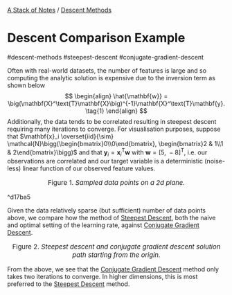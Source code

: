 [A Stack of Notes](a-stack-of-notes.md) / [Descent Methods](descent-methods.md)

# Descent Comparison Example

#descent-methods #steepest-descent  #conjugate-gradient-descent 

Often with real-world datasets, the number of features is large and so computing the analytic solution is expensive due to the inversion term as shown below
$$
\begin{align}
	\hat{\mathbf{w}} = \big(\mathbf{X}^\text{T}\mathbf{X}\big)^{-1}\mathbf{X}^\text{T}\mathbf{y}. \tag{1}
\end{align}
$$
Additionally, the data tends to be correlated resulting in steepest descent requiring many iterations to converge.  For visualisation purposes, suppose that $\mathbf{x}_i \overset{iid}{\sim} \mathcal{N}\bigg(\begin{bmatrix}0\\0\end{bmatrix}, \begin{bmatrix}2 & 1\\1 & 2\end{bmatrix}\bigg)$ and that $\mathbf{y}_i = \mathbf{x}_i^\text{T}\mathbf{w}$ with $\mathbf{w} = [5,\ -8]^\text{T}$, i.e. our observations are correlated and our target variable is a deterministic (noise-less) linear function of our observed feature values. 

<div style="margin-left: auto !important; margin-right: auto !important; width: 70%"> <div src="/a-stack-of-notes/_assets/descent-methods/toy-data.png" class="internal-embed"></div> </div>
<p style="font-size:15;text-align:center">Figure 1. <i>Sampled data points on a 2d plane.</i></p>

^d17ba5

Given the data relatively sparse (but sufficient) number of data points above, we compare how the method of [Steepest Descent](steepest-descent.md), both the naive and optimal setting of the learning rate, against [Conjugate Gradient Descent](conjugate-gradient-descent.md).

<div style="margin-left: auto !important; margin-right: auto !important; width: 70%"> <div src="/a-stack-of-notes/_assets/descent-methods/comparison.png" class="internal-embed"></div> </div><p style="font-size:15;text-align:center">Figure 2. <i>Steepest descent and conjugate gradient descent solution path starting from the origin.</i></p>


From the above, we see that the [Conjugate Gradient Descent](conjugate-gradient-descent.md) method only takes two iterations to converge. In higher dimensions, this is most preferred to the [Steepest Descent](steepest-descent.md) method.